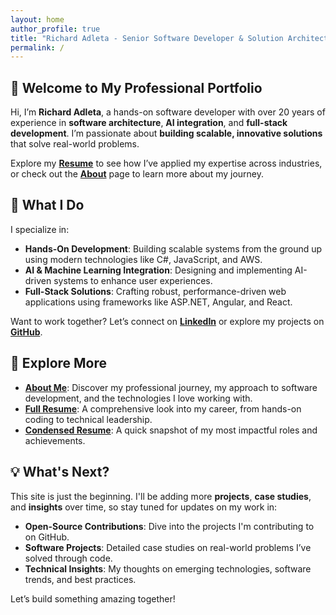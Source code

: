 ```yaml
---
layout: home
author_profile: true
title: "Richard Adleta - Senior Software Developer & Solution Architect"
permalink: /
---
```


## 👋 Welcome to My Professional Portfolio

Hi, I’m **Richard Adleta**, a hands-on software developer with over 20 years of experience in **software architecture**, **AI integration**, and **full-stack development**. I’m passionate about **building scalable, innovative solutions** that solve real-world problems.

Explore my **[Resume](/resume)** to see how I’ve applied my expertise across industries, or check out the **[About](/about)** page to learn more about my journey.

## 🚀 **What I Do**

I specialize in:

- **Hands-On Development**: Building scalable systems from the ground up using modern technologies like C#, JavaScript, and AWS.
- **AI & Machine Learning Integration**: Designing and implementing AI-driven systems to enhance user experiences.
- **Full-Stack Solutions**: Crafting robust, performance-driven web applications using frameworks like ASP.NET, Angular, and React.

Want to work together? Let’s connect on **[LinkedIn](https://www.linkedin.com/in/radleta)** or explore my projects on **[GitHub](https://github.com/radleta)**.

## 📂 **Explore More**

- **[About Me](/about)**: Discover my professional journey, my approach to software development, and the technologies I love working with.
- **[Full Resume](/resume/full)**: A comprehensive look into my career, from hands-on coding to technical leadership.
- **[Condensed Resume](/resume/condensed)**: A quick snapshot of my most impactful roles and achievements.

## 💡 **What's Next?**

This site is just the beginning. I'll be adding more **projects**, **case studies**, and **insights** over time, so stay tuned for updates on my work in:

- **Open-Source Contributions**: Dive into the projects I'm contributing to on GitHub.
- **Software Projects**: Detailed case studies on real-world problems I’ve solved through code.
- **Technical Insights**: My thoughts on emerging technologies, software trends, and best practices.

Let’s build something amazing together!
